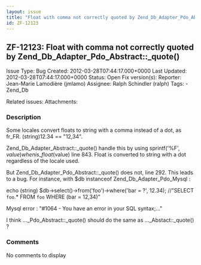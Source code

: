 ```yaml
---
layout: issue
title: "Float with comma not correctly quoted by Zend_Db_Adapter_Pdo_Abstract::_quote()"
id: ZF-12123
---
```


ZF-12123: Float with comma not correctly quoted by Zend\_Db\_Adapter\_Pdo\_Abstract::\_quote()
----------------------------------------------------------------------------------------------

 Issue Type: Bug Created: 2012-03-28T07:44:17.000+0000 Last Updated: 2012-03-28T07:44:17.000+0000 Status: Open Fix version(s): 
 Reporter:  Jean-Marie Lamodière (jmlamo)  Assignee:  Ralph Schindler (ralph)  Tags: - Zend\_Db
 
 Related issues: 
 Attachments: 
### Description

Some locales convert floats to string with a comma instead of a dot, as fr\_FR. (string)12.34 == "12,34".

Zend\_Db\_Adapter\_Abstract::\_quote() handle this by using sprintf('%F', $value) when is\_float($value) line 843. Float is converted to string with a dot regardless of the locale used.

But Zend\_Db\_Adapter\_Pdo\_Abstract::\_quote() does not, line 292. This leads to a bug. For instance, with $db instanceof Zend\_Db\_Adapter\_Pdo\_Mysql :

echo (string) $db->select()->from('foo')->where('bar = ?', 12.34); //"SELECT `foo`.\* FROM `foo` WHERE (bar = 12,34)"

Mysql error : "#1064 - You have an error in your SQL syntax;..."

I think ...\_Pdo\_Abstract::\_quote() should do the same as ...\_Abstact::\_quote() ?

 

 

### Comments

No comments to display